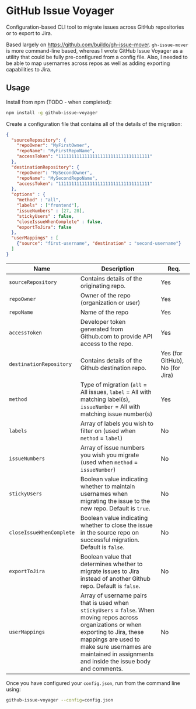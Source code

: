 # GitHub Issue Voyager 

Configuration-based CLI tool to migrate issues across GitHub repositories or to export to Jira.

Based largely on <https://github.com/buildo/gh-issue-mover>. `gh-issue-mover` is more command-line based, whereas I wrote GitHub Issue Voyager as a utility that could be fully pre-configured from a config file. Also, I needed to be able to map usernames across repos as well as adding exporting capabilities to Jira.

## Usage

Install from npm (TODO - when completed):

```bash
npm install -g github-issue-voyager 
```

Create a configuration file that contains all of the details of the migration: 

```json
{
  "sourceRepository": {
    "repoOwner": "MyFirstOwner",
    "repoName": "MyFirstRepoName",
    "accessToken": "11111111111111111111111111111111111"
  },
  "destinationRepository": {
    "repoOwner": "MySecondOwner",
    "repoName": "MySecondRepoName",
    "accessToken": "11111111111111111111111111111111111"
  },
  "options" : {
    "method" : "all", 
    "labels" : ["frontend"], 
    "issueNumbers" : [27, 28], 
    "stickyUsers" : false, 
    "closeIssueWhenComplete" : false, 
    "exportToJira": false
  },
  "userMappings" : [
    {"source": "first-username", "destination" : "second-username"} 
  ]
}
```

| Name                     | Description                                                  | Req. |
| ------------------------ | ------------------------------------------------------------ | ---- |
| `sourceRepository`       | Contains details of the originating repo.                    | Yes  |
| `repoOwner`              | Owner of the repo (organization or user)                     | Yes  |
| `repoName`               | Name of the repo                                             | Yes  |
| `accessToken`            | Developer token generated from Github.com to provide API access to the repo. | Yes  |
| `destinationRepository`  | Contains details of the Github destination repo.                    | Yes (for GitHub), No (for Jira)  |
| `method`                 | Type of migration (`all` = All issues, `label` = All with matching label(s), `issueNumber` = All with matching issue number(s) | Yes  |
| `labels`                 | Array of labels you wish to filter on (used when `method` = `label`) | No   |
| `issueNumbers`           | Array of issue numbers you wish you migrate (used when `method` = `issueNumber`) | No   |
| `stickyUsers`            | Boolean value indicating whether to maintain usernames when migrating the issue to the new repo. Default is `true`. | No   |
| `closeIssueWhenComplete` | Boolean value indicating whether to close the issue in the source repo on successful migration. Default is `false`. | No   |
| `exportToJira`           | Boolean value that determines whether to migrate issues to Jira instead of another Github repo. Default is `false`. | No |
| `userMappings`           | Array of username pairs that is used when `stickyUsers` = `false`. When moving repos across organizations or when exporting to Jira, these mappings are used to make sure usernames are maintained in assignments and inside the issue body and comments. | No   |

Once you have configured your `config.json`, run from the command line using:

```bash
github-issue-voyager --config=config.json
```

